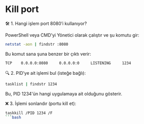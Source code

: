 
# Kill port


🛠️ 1. Hangi işlem port 8080’i kullanıyor?

PowerShell veya CMD’yi Yönetici olarak çalıştır ve şu komutu gir:


```bash
netstat -aon | findstr :8080
```

Bu komut sana şuna benzer bir çıktı verir:

```bash
TCP    0.0.0.0:8080     0.0.0.0:0     LISTENING     1234
```

🔍 2. PID’ye ait işlemi bul (isteğe bağlı):

```bash
tasklist | findstr 1234
```
Bu, PID 1234'ün hangi uygulamaya ait olduğunu gösterir.

❌ 3. İşlemi sonlandır (portu kill et):

```bash
taskkill /PID 1234 /F
```bash

